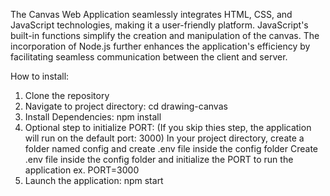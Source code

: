 The Canvas Web Application seamlessly integrates HTML, CSS, and JavaScript technologies, making it a user-friendly platform. 
JavaScript's built-in functions simplify the creation and manipulation of the canvas. 
The incorporation of Node.js further enhances the application's efficiency by facilitating seamless communication between the client and server. 

How to install:

1. Clone the repository
2. Navigate to project directory: cd drawing-canvas
3. Install Dependencies: npm install
4. Optional step to initialize PORT:
                  (If you skip thies step, the application will run on the default port: 3000)
                  In your project directory, create a folder named config and create .env file inside the config folder
                  Create .env file inside the config folder and initialize the PORT to run the application ex. PORT=3000 
6. Launch the application: npm start
